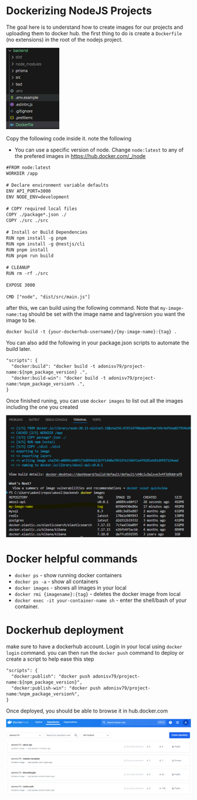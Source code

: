 # Dockerizing NodeJS Projects

The goal here is to understand how to create images for our projects and uploading them to docker hub. the first thing to do is create a `Dockerfile` (no extensions) in the root of the nodejs project.

![Dockerfile created](/docs/images/guides/dockerization/DOCKERFILE_new.png "Dockerfile created")

Copy the following code inside it. note the following
* You can use a specific version of node. Change `node:latest` to any of the prefered images in https://hub.docker.com/_/node

```
#FROM node:latest
WORKDIR /app

# Declare environment variable defaults
ENV API_PORT=3000
ENV NODE_ENV=development

# COPY required local files
COPY ./package*.json ./
COPY ./src ./src

# Install or Build Dependencies
RUN npm install -g pnpm
RUN npm install -g @nestjs/cli
RUN pnpm install
RUN pnpm run build

# CLEANUP
RUN rm -rf ./src

EXPOSE 3000

CMD ["node", "dist/src/main.js"]
```

after this, we can build using the following command. Note that `my-image-name:tag` should be set with the image name and tag/version you want the image to be.

```
docker build -t {your-dockerhub-username}/{my-image-name}:{tag} .
```

You can also add the following in your package.json scripts to automate the build later.

```
"scripts": {
  "docker:build": "docker build -t adonisv79/project-name:${npm_package_version} .",
  "docker:build-win": "docker build -t adonisv79/project-name:%npm_package_version% .",
}
```

Once finished runing, you can use `docker images` to list out all the images including the one you created

![Docker image created](/docs/images/guides/dockerization/DOCKER_image_created.png "Docker image created")

# Docker helpful commands

* `docker ps` - show running docker containers
* `docker ps -a` - show all containers
* `docker images` - shows all images in your local
* `docker rmi {imagename}:{tag}` - deletes the docker image from local
* `docker exec -it your-container-name sh` - enter the shell/bash of your container.

# Dockerhub deployment

make sure to have a dockerhub account. Login in your local using `docker login` command. you can then run the `docker push` command to deploy or create a script to help ease this step

```
"scripts": {
  "docker:publish": "docker push adonisv79/project-name:${npm_package_version}",
  "docker:publish-win": "docker push adonisv79/project-name:%npm_package_version%",
}
```

Once deployed, you should be able to browse it in hub.docker.com

![DockerHub uploaded](/docs/images/guides/dockerization/DOCKERHUB_deployed.png "DockerHub uploaded")